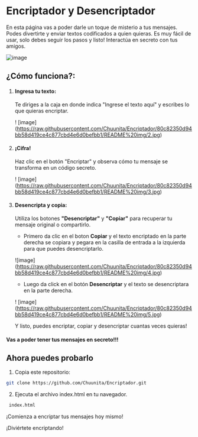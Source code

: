 # Encriptador y Desencriptador
En esta página vas a poder darle un toque de misterio a tus mensajes. Podes divertirte y enviar textos codificados a quien quieras.
Es muy fácil de usar, solo debes seguir los pasos y listo! Interactúa en secreto con tus amigos.

![image]([https://github.com/user-attachments/assets/95b61690-6fb3-4333-9f21-518a314cf6ce](https://raw.githubusercontent.com/Chuunita/Encriptador/80c82350d94bb58d419ce4c877cbd4e6d0befbb1/README%20img/1.jpg))


## ¿Cómo funciona?:

1. #### Ingresa tu texto:
   Te diriges a la caja en donde indica "Ingrese el texto aquí" y escribes lo que quieras encriptar.

   ! [image] (https://raw.githubusercontent.com/Chuunita/Encriptador/80c82350d94bb58d419ce4c877cbd4e6d0befbb1/README%20img/2.jpg)
   
3. #### ¡Cifra!
   Haz clic en el botón "Encriptar" y observa cómo tu mensaje se transforma en un código secreto.

   ! [image] (https://raw.githubusercontent.com/Chuunita/Encriptador/80c82350d94bb58d419ce4c877cbd4e6d0befbb1/README%20img/3.jpg)

7. #### Desencripta y copia:
   Utiliza los botones **"Desencriptar"** y **"Copiar"** para recuperar tu mensaje original o compartirlo.
   
   - Primero da clic en el boton **Copiar** y el texto encriptado en la parte derecha se copiara y pegara en la casilla de entrada a la izquierda para que puedes desencriptarlo.
     
   ![image] (https://raw.githubusercontent.com/Chuunita/Encriptador/80c82350d94bb58d419ce4c877cbd4e6d0befbb1/README%20img/4.jpg)

   - Luego da click en el botón **Desencriptar** y el texto se desencriptara en la parte derecha.

   ! [image] (https://raw.githubusercontent.com/Chuunita/Encriptador/80c82350d94bb58d419ce4c877cbd4e6d0befbb1/README%20img/5.jpg)

   Y listo, puedes encriptar, copiar y desencriptar cuantas veces quieras! 




#### Vas a poder tener tus mensajes en secreto!!!

## Ahora puedes probarlo


1. Copia este repositorio:

```sh
git clone https://github.com/Chuunita/Encriptador.git
```
2. Ejecuta el archivo index.html en tu navegador.

```sh
 index.html
```
¡Comienza a encriptar tus mensajes hoy mismo!


¡Diviértete encriptando!

